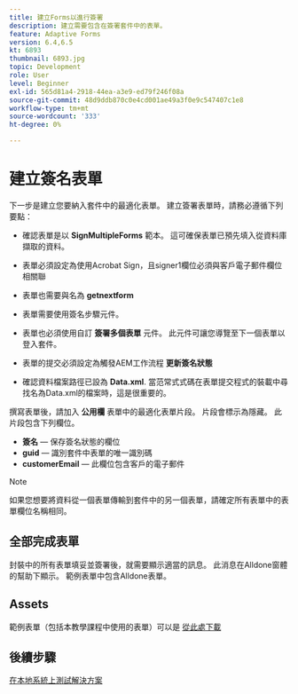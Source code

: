```yaml
---
title: 建立Forms以進行簽署
description: 建立需要包含在簽署套件中的表單。
feature: Adaptive Forms
version: 6.4,6.5
kt: 6893
thumbnail: 6893.jpg
topic: Development
role: User
level: Beginner
exl-id: 565d81a4-2918-44ea-a3e9-ed79f246f08a
source-git-commit: 48d9ddb870c0e4cd001ae49a3f0e9c547407c1e8
workflow-type: tm+mt
source-wordcount: '333'
ht-degree: 0%

---
```


# 建立簽名表單

下一步是建立您要納入套件中的最適化表單。 建立簽署表單時，請務必遵循下列要點：

* 確認表單是以 **SignMultipleForms** 範本。 這可確保表單已預先填入從資料庫擷取的資料。

* 表單必須設定為使用Acrobat Sign，且signer1欄位必須與客戶電子郵件欄位相關聯
* 表單也需要與名為 **getnextform**
* 表單需要使用簽名步驟元件。
* 表單也必須使用自訂 **簽署多個表單** 元件。 此元件可讓您導覽至下一個表單以登入套件。
* 表單的提交必須設定為觸發AEM工作流程 **更新簽名狀態**
* 確認資料檔案路徑已設為 **Data.xml**. 當范常式式碼在表單提交程式的裝載中尋找名為Data.xml的檔案時，這是很重要的。

撰寫表單後，請加入 **公用欄** 表單中的最適化表單片段。 片段會標示為隱藏。 此片段包含下列欄位。

* **簽名**  — 保存簽名狀態的欄位
* **guid**  — 識別套件中表單的唯一識別碼
* **customerEmail**  — 此欄位包含客戶的電子郵件



>[!NOTE]
>如果您想要將資料從一個表單傳輸到套件中的另一個表單，請確定所有表單中的表單欄位名稱相同。

## 全部完成表單

封裝中的所有表單填妥並簽署後，就需要顯示適當的訊息。 此消息在Alldone窗體的幫助下顯示。 範例表單中包含Alldone表單。

## Assets

範例表單（包括本教學課程中使用的表單）可以是 [從此處下載](assets/forms-for-signing.zip)

## 後續步驟

[在本地系統上測試解決方案](./testing-and-trouble-shooting.md)
